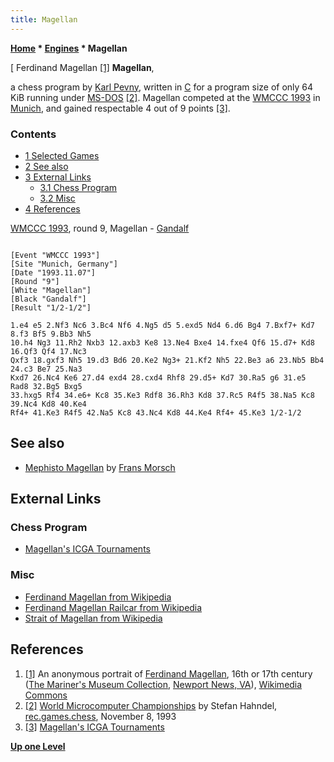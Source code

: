 ```yaml
---
title: Magellan
---
```

**[Home](Home "Home") \* [Engines](Engines "Engines") \* Magellan**



[ Ferdinand Magellan <a id="cite-note-1" href="#cite-ref-1">[1]</a>
**Magellan**,  

a chess program by [Karl Pevny](Karl_Pevny "Karl Pevny"), written in [C](C "C") for a program size of only 64 KiB running under [MS-DOS](MS-DOS "MS-DOS") <a id="cite-note-2" href="#cite-ref-2">[2]</a>. 
Magellan competed at the [WMCCC 1993](WMCCC_1993 "WMCCC 1993") in [Munich](https://en.wikipedia.org/wiki/Munich), and gained respectable 4 out of 9 points <a id="cite-note-3" href="#cite-ref-3">[3]</a>. 



### Contents


* [1 Selected Games](#selected-games)
* [2 See also](#see-also)
* [3 External Links](#external-links)
	+ [3.1 Chess Program](#chess-program)
	+ [3.2 Misc](#misc)
* [4 References](#references)






[WMCCC 1993](WMCCC_1993 "WMCCC 1993"), round 9, Magellan - [Gandalf](Gandalf "Gandalf")




```

[Event "WMCCC 1993"]
[Site "Munich, Germany"]
[Date "1993.11.07"]
[Round "9"]
[White "Magellan"]
[Black "Gandalf"]
[Result "1/2-1/2"]

1.e4 e5 2.Nf3 Nc6 3.Bc4 Nf6 4.Ng5 d5 5.exd5 Nd4 6.d6 Bg4 7.Bxf7+ Kd7 8.f3 Bf5 9.Bb3 Nh5 
10.h4 Ng3 11.Rh2 Nxb3 12.axb3 Ke8 13.Ne4 Bxe4 14.fxe4 Qf6 15.d7+ Kd8 16.Qf3 Qf4 17.Nc3 
Qxf3 18.gxf3 Nh5 19.d3 Bd6 20.Ke2 Ng3+ 21.Kf2 Nh5 22.Be3 a6 23.Nb5 Bb4 24.c3 Be7 25.Na3 
Kxd7 26.Nc4 Ke6 27.d4 exd4 28.cxd4 Rhf8 29.d5+ Kd7 30.Ra5 g6 31.e5 Rad8 32.Bg5 Bxg5 
33.hxg5 Rf4 34.e6+ Kc8 35.Ke3 Rdf8 36.Rh3 Kd8 37.Rc5 R4f5 38.Na5 Kc8 39.Nc4 Kd8 40.Ke4 
Rf4+ 41.Ke3 R4f5 42.Na5 Kc8 43.Nc4 Kd8 44.Ke4 Rf4+ 45.Ke3 1/2-1/2

```

## See also


* [Mephisto Magellan](index.php?title=Mephisto_Magellan&action=edit&redlink=1 "Mephisto Magellan (page does not exist)") by [Frans Morsch](Frans_Morsch "Frans Morsch")


## External Links


### Chess Program


* [Magellan's ICGA Tournaments](https://www.game-ai-forum.org/icga-tournaments/program.php?id=212)


### Misc


* [Ferdinand Magellan from Wikipedia](https://en.wikipedia.org/wiki/Ferdinand_Magellan)
* [Ferdinand Magellan Railcar from Wikipedia](https://en.wikipedia.org/wiki/Ferdinand_Magellan_Railcar)
* [Strait of Magellan from Wikipedia](https://en.wikipedia.org/wiki/Strait_of_Magellan)


## References


1. <a id="cite-ref-1" href="#cite-note-1">[1]</a> An anonymous portrait of [Ferdinand Magellan](https://en.wikipedia.org/wiki/Ferdinand_Magellan), 16th or 17th century ([The Mariner's Museum Collection](https://en.wikipedia.org/wiki/Mariners%27_Museum_and_Park), [Newport News, VA](https://en.wikipedia.org/wiki/Newport_News,_Virginia)), [Wikimedia Commons](https://en.wikipedia.org/wiki/Wikimedia_Commons)
2. <a id="cite-ref-2" href="#cite-note-2">[2]</a> [World Microcomputer Championships](https://groups.google.com/d/msg/rec.games.chess/DaNyRcJT8U8/GGcAJEiBMdgJ) by Stefan Hahndel, [rec.games.chess](Computer_Chess_Forums "Computer Chess Forums"), November 8, 1993
3. <a id="cite-ref-3" href="#cite-note-3">[3]</a> [Magellan's ICGA Tournaments](https://www.game-ai-forum.org/icga-tournaments/program.php?id=212)

**[Up one Level](Engines "Engines")**







 
